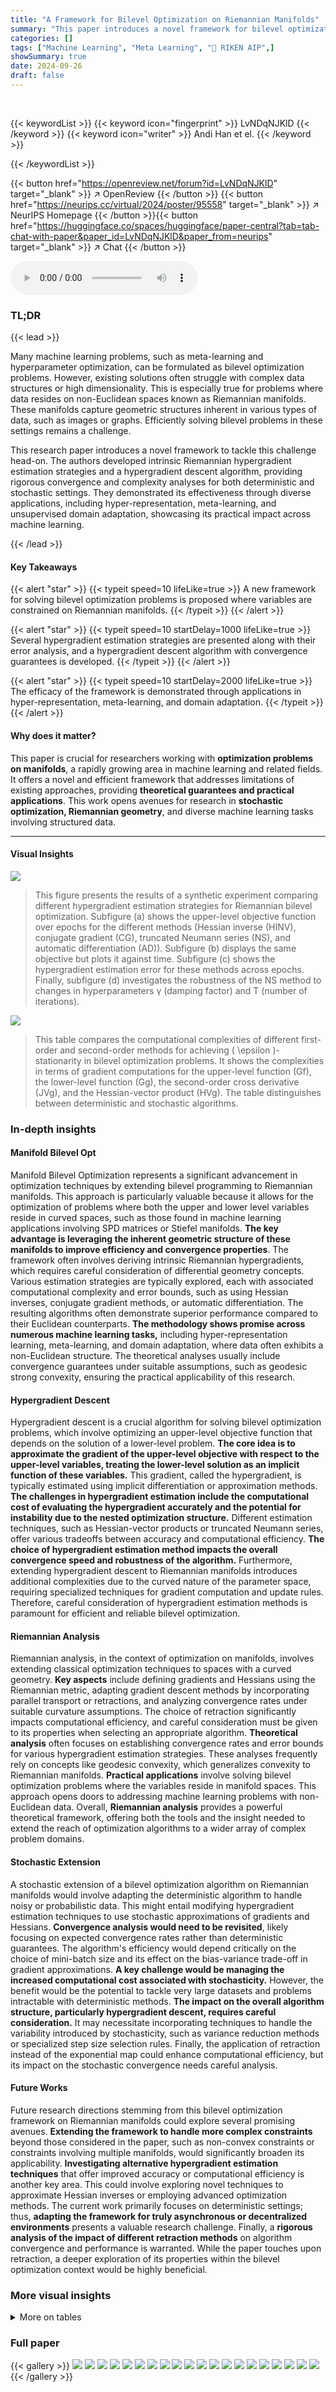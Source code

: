 ```yaml
---
title: "A Framework for Bilevel Optimization on Riemannian Manifolds"
summary: "This paper introduces a novel framework for bilevel optimization on Riemannian manifolds, providing efficient hypergradient estimation strategies and convergence analysis, with successful applications..."
categories: []
tags: ["Machine Learning", "Meta Learning", "🏢 RIKEN AIP",]
showSummary: true
date: 2024-09-26
draft: false
---
```


<br>

{{< keywordList >}}
{{< keyword icon="fingerprint" >}} LvNDqNJKlD {{< /keyword >}}
{{< keyword icon="writer" >}} Andi Han et el. {{< /keyword >}}
 
{{< /keywordList >}}

{{< button href="https://openreview.net/forum?id=LvNDqNJKlD" target="_blank" >}}
↗ OpenReview
{{< /button >}}
{{< button href="https://neurips.cc/virtual/2024/poster/95558" target="_blank" >}}
↗ NeurIPS Homepage
{{< /button >}}{{< button href="https://huggingface.co/spaces/huggingface/paper-central?tab=tab-chat-with-paper&paper_id=LvNDqNJKlD&paper_from=neurips" target="_blank" >}}
↗ Chat
{{< /button >}}



<audio controls>
    <source src="https://ai-paper-reviewer.com/LvNDqNJKlD/podcast.wav" type="audio/wav">
    Your browser does not support the audio element.
</audio>


### TL;DR


{{< lead >}}

Many machine learning problems, such as meta-learning and hyperparameter optimization, can be formulated as bilevel optimization problems.  However, existing solutions often struggle with complex data structures or high dimensionality.  This is especially true for problems where data resides on non-Euclidean spaces known as Riemannian manifolds.  These manifolds capture geometric structures inherent in various types of data, such as images or graphs. Efficiently solving bilevel problems in these settings remains a challenge.

This research paper introduces a novel framework to tackle this challenge head-on. The authors developed intrinsic Riemannian hypergradient estimation strategies and a hypergradient descent algorithm, providing rigorous convergence and complexity analyses for both deterministic and stochastic settings. They demonstrated its effectiveness through diverse applications, including hyper-representation, meta-learning, and unsupervised domain adaptation, showcasing its practical impact across machine learning.

{{< /lead >}}


#### Key Takeaways

{{< alert "star" >}}
{{< typeit speed=10 lifeLike=true >}} A new framework for solving bilevel optimization problems is proposed where variables are constrained on Riemannian manifolds. {{< /typeit >}}
{{< /alert >}}

{{< alert "star" >}}
{{< typeit speed=10 startDelay=1000 lifeLike=true >}} Several hypergradient estimation strategies are presented along with their error analysis, and a hypergradient descent algorithm with convergence guarantees is developed. {{< /typeit >}}
{{< /alert >}}

{{< alert "star" >}}
{{< typeit speed=10 startDelay=2000 lifeLike=true >}} The efficacy of the framework is demonstrated through applications in hyper-representation, meta-learning, and domain adaptation. {{< /typeit >}}
{{< /alert >}}

#### Why does it matter?
This paper is crucial for researchers working with **optimization problems on manifolds**, a rapidly growing area in machine learning and related fields.  It offers a novel and efficient framework that addresses limitations of existing approaches, providing **theoretical guarantees and practical applications**. This work opens avenues for research in **stochastic optimization, Riemannian geometry**, and diverse machine learning tasks involving structured data.

------
#### Visual Insights



![](https://ai-paper-reviewer.com/LvNDqNJKlD/figures_7_1.jpg)

> This figure presents the results of a synthetic experiment comparing different hypergradient estimation strategies for Riemannian bilevel optimization.  Subfigure (a) shows the upper-level objective function over epochs for the different methods (Hessian inverse (HINV), conjugate gradient (CG), truncated Neumann series (NS), and automatic differentiation (AD)). Subfigure (b) displays the same objective but plots it against time. Subfigure (c) shows the hypergradient estimation error for these methods across epochs.  Finally, subfigure (d) investigates the robustness of the NS method to changes in hyperparameters γ (damping factor) and T (number of iterations).





![](https://ai-paper-reviewer.com/LvNDqNJKlD/tables_2_1.jpg)

> This table compares the computational complexities of different first-order and second-order methods for achieving \( \epsilon \)-stationarity in bilevel optimization problems.  It shows the complexities in terms of gradient computations for the upper-level function (Gf), the lower-level function (Gg), the second-order cross derivative (JVg), and the Hessian-vector product (HVg).  The table distinguishes between deterministic and stochastic algorithms.





### In-depth insights


#### Manifold Bilevel Opt
Manifold Bilevel Optimization represents a significant advancement in optimization techniques by extending bilevel programming to Riemannian manifolds.  This approach is particularly valuable because it allows for the optimization of problems where both the upper and lower level variables reside in curved spaces, such as those found in machine learning applications involving SPD matrices or Stiefel manifolds. **The key advantage is leveraging the inherent geometric structure of these manifolds to improve efficiency and convergence properties**. The framework often involves deriving intrinsic Riemannian hypergradients, which requires careful consideration of differential geometry concepts.  Various estimation strategies are typically explored, each with associated computational complexity and error bounds, such as using Hessian inverses, conjugate gradient methods, or automatic differentiation.  The resulting algorithms often demonstrate superior performance compared to their Euclidean counterparts. **The methodology shows promise across numerous machine learning tasks,** including hyper-representation learning, meta-learning, and domain adaptation, where data often exhibits a non-Euclidean structure. The theoretical analyses usually include convergence guarantees under suitable assumptions, such as geodesic strong convexity, ensuring the practical applicability of this research.

#### Hypergradient Descent
Hypergradient descent is a crucial algorithm for solving bilevel optimization problems, which involve optimizing an upper-level objective function that depends on the solution of a lower-level problem.  **The core idea is to approximate the gradient of the upper-level objective with respect to the upper-level variables, treating the lower-level solution as an implicit function of these variables.** This gradient, called the hypergradient, is typically estimated using implicit differentiation or approximation methods.  **The challenges in hypergradient estimation include the computational cost of evaluating the hypergradient accurately and the potential for instability due to the nested optimization structure.**  Different estimation techniques, such as Hessian-vector products or truncated Neumann series, offer various tradeoffs between accuracy and computational efficiency.  **The choice of hypergradient estimation method impacts the overall convergence speed and robustness of the algorithm.**  Furthermore, extending hypergradient descent to Riemannian manifolds introduces additional complexities due to the curved nature of the parameter space, requiring specialized techniques for gradient computation and update rules.  Therefore, careful consideration of hypergradient estimation methods is paramount for efficient and reliable bilevel optimization.

#### Riemannian Analysis
Riemannian analysis, in the context of optimization on manifolds, involves extending classical optimization techniques to spaces with a curved geometry.  **Key aspects** include defining gradients and Hessians using the Riemannian metric, adapting gradient descent methods by incorporating parallel transport or retractions, and analyzing convergence rates under suitable curvature assumptions.  The choice of retraction significantly impacts computational efficiency, and careful consideration must be given to its properties when selecting an appropriate algorithm.  **Theoretical analysis** often focuses on establishing convergence rates and error bounds for various hypergradient estimation strategies. These analyses frequently rely on concepts like geodesic convexity, which generalizes convexity to Riemannian manifolds.  **Practical applications** involve solving bilevel optimization problems where the variables reside in manifold spaces.  This approach opens doors to addressing machine learning problems with non-Euclidean data.  Overall, **Riemannian analysis** provides a powerful theoretical framework, offering both the tools and the insight needed to extend the reach of optimization algorithms to a wider array of complex problem domains.

#### Stochastic Extension
A stochastic extension of a bilevel optimization algorithm on Riemannian manifolds would involve adapting the deterministic algorithm to handle noisy or probabilistic data.  This might entail modifying hypergradient estimation techniques to use stochastic approximations of gradients and Hessians.  **Convergence analysis would need to be revisited**, likely focusing on expected convergence rates rather than deterministic guarantees.   The algorithm's efficiency would depend critically on the choice of mini-batch size and its effect on the bias-variance trade-off in gradient approximations.   **A key challenge would be managing the increased computational cost associated with stochasticity.**  However, the benefit would be the potential to tackle very large datasets and problems intractable with deterministic methods.  **The impact on the overall algorithm structure, particularly hypergradient descent, requires careful consideration.**  It may necessitate incorporating techniques to handle the variability introduced by stochasticity, such as variance reduction methods or specialized step size selection rules.  Finally, the application of retraction instead of the exponential map could enhance computational efficiency, but its impact on the stochastic convergence needs careful analysis.

#### Future Works
Future research directions stemming from this bilevel optimization framework on Riemannian manifolds could explore several promising avenues. **Extending the framework to handle more complex constraints** beyond those considered in the paper, such as non-convex constraints or constraints involving multiple manifolds, would significantly broaden its applicability.  **Investigating alternative hypergradient estimation techniques** that offer improved accuracy or computational efficiency is another key area.  This could involve exploring novel techniques to approximate Hessian inverses or employing advanced optimization methods. The current work primarily focuses on deterministic settings; thus, **adapting the framework for truly asynchronous or decentralized environments** presents a valuable research challenge.  Finally, a **rigorous analysis of the impact of different retraction methods** on algorithm convergence and performance is warranted. While the paper touches upon retraction, a deeper exploration of its properties within the bilevel optimization context would be highly beneficial.


### More visual insights




<details>
<summary>More on tables
</summary>


![](https://ai-paper-reviewer.com/LvNDqNJKlD/tables_5_1.jpg)
> This table compares the computational complexity of different first-order and second-order methods for solving bilevel optimization problems, specifically focusing on the number of gradient and Hessian computations needed to achieve an ε-stationary point.  It breaks down the complexities for deterministic and stochastic algorithms, considering the complexities of gradient calculations for both upper and lower level functions, as well as the complexities of computing second-order cross derivatives and Hessian-vector products.

![](https://ai-paper-reviewer.com/LvNDqNJKlD/tables_8_1.jpg)
> This table presents the classification accuracy results achieved using three different methods: Optimal Transport with Earth Mover's Distance (OT-EMD), Optimal Transport with Sinkhorn Divergence (OT-SKH), and the proposed Riemannian bilevel optimization approach.  The results are shown for various domain adaptation tasks, represented by source and target domains (e.g., A→C means Amazon to Caltech).  The proposed method demonstrates improved classification accuracy compared to the baseline optimal transport methods across all twelve adaptation tasks.

![](https://ai-paper-reviewer.com/LvNDqNJKlD/tables_35_1.jpg)
> This table compares the computational complexities of different hypergradient descent methods for reaching an ε-stationary point in bilevel optimization problems.  It shows the first-order and second-order complexities for both deterministic and stochastic algorithms. The complexities are broken down by the method used (Hessian Inverse, Conjugate Gradient, Neumann Series, Automatic Differentiation) and indicate gradient complexities for functions f and g, as well as complexities for computing second-order cross derivatives and Hessian-vector products.

![](https://ai-paper-reviewer.com/LvNDqNJKlD/tables_36_1.jpg)
> This table compares the computational complexities of different bilevel optimization algorithms in reaching an ε-stationary point.  It breaks down the complexities into first-order and second-order terms for both deterministic and stochastic methods, considering the complexities of gradient computations for both upper and lower level functions (Gf, Gg), as well as the complexities of computing second-order cross derivatives (JVg) and Hessian-vector products (HVg).  The algorithms compared include several variants of Riemannian Hypergradient Descent (RHGD), along with their stochastic counterparts and a comparison against existing Euclidean algorithms.

</details>




### Full paper

{{< gallery >}}
<img src="https://ai-paper-reviewer.com/LvNDqNJKlD/1.png" class="grid-w50 md:grid-w33 xl:grid-w25" />
<img src="https://ai-paper-reviewer.com/LvNDqNJKlD/2.png" class="grid-w50 md:grid-w33 xl:grid-w25" />
<img src="https://ai-paper-reviewer.com/LvNDqNJKlD/3.png" class="grid-w50 md:grid-w33 xl:grid-w25" />
<img src="https://ai-paper-reviewer.com/LvNDqNJKlD/4.png" class="grid-w50 md:grid-w33 xl:grid-w25" />
<img src="https://ai-paper-reviewer.com/LvNDqNJKlD/5.png" class="grid-w50 md:grid-w33 xl:grid-w25" />
<img src="https://ai-paper-reviewer.com/LvNDqNJKlD/6.png" class="grid-w50 md:grid-w33 xl:grid-w25" />
<img src="https://ai-paper-reviewer.com/LvNDqNJKlD/7.png" class="grid-w50 md:grid-w33 xl:grid-w25" />
<img src="https://ai-paper-reviewer.com/LvNDqNJKlD/8.png" class="grid-w50 md:grid-w33 xl:grid-w25" />
<img src="https://ai-paper-reviewer.com/LvNDqNJKlD/9.png" class="grid-w50 md:grid-w33 xl:grid-w25" />
<img src="https://ai-paper-reviewer.com/LvNDqNJKlD/10.png" class="grid-w50 md:grid-w33 xl:grid-w25" />
<img src="https://ai-paper-reviewer.com/LvNDqNJKlD/11.png" class="grid-w50 md:grid-w33 xl:grid-w25" />
<img src="https://ai-paper-reviewer.com/LvNDqNJKlD/12.png" class="grid-w50 md:grid-w33 xl:grid-w25" />
<img src="https://ai-paper-reviewer.com/LvNDqNJKlD/13.png" class="grid-w50 md:grid-w33 xl:grid-w25" />
<img src="https://ai-paper-reviewer.com/LvNDqNJKlD/14.png" class="grid-w50 md:grid-w33 xl:grid-w25" />
<img src="https://ai-paper-reviewer.com/LvNDqNJKlD/15.png" class="grid-w50 md:grid-w33 xl:grid-w25" />
<img src="https://ai-paper-reviewer.com/LvNDqNJKlD/16.png" class="grid-w50 md:grid-w33 xl:grid-w25" />
<img src="https://ai-paper-reviewer.com/LvNDqNJKlD/17.png" class="grid-w50 md:grid-w33 xl:grid-w25" />
<img src="https://ai-paper-reviewer.com/LvNDqNJKlD/18.png" class="grid-w50 md:grid-w33 xl:grid-w25" />
<img src="https://ai-paper-reviewer.com/LvNDqNJKlD/19.png" class="grid-w50 md:grid-w33 xl:grid-w25" />
<img src="https://ai-paper-reviewer.com/LvNDqNJKlD/20.png" class="grid-w50 md:grid-w33 xl:grid-w25" />
{{< /gallery >}}